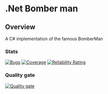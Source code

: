 # .Net Bomber man
## Overview
A C# implementation of the famous BomberMan

### Stats
[![Bugs](https://analysis.bitof.faith/api/project_badges/measure?project=joshika39_dotnet-bomber-game_AYtEcIxBdB6aqkaimYlg&metric=bugs&token=sqb_434c66dd1dd367a57484481c07cb65c5e6480d2a)](https://analysis.bitof.faith/dashboard?id=joshika39_dotnet-bomber-game_AYtEcIxBdB6aqkaimYlg)  [![Coverage](https://analysis.bitof.faith/api/project_badges/measure?project=joshika39_dotnet-bomber-game_AYtEcIxBdB6aqkaimYlg&metric=coverage&token=sqb_434c66dd1dd367a57484481c07cb65c5e6480d2a)](https://analysis.bitof.faith/dashboard?id=joshika39_dotnet-bomber-game_AYtEcIxBdB6aqkaimYlg)
[![Reliability Rating](https://analysis.bitof.faith/api/project_badges/measure?project=joshika39_dotnet-bomber-game_AYtEcIxBdB6aqkaimYlg&metric=reliability_rating&token=sqb_434c66dd1dd367a57484481c07cb65c5e6480d2a)](https://analysis.bitof.faith/dashboard?id=joshika39_dotnet-bomber-game_AYtEcIxBdB6aqkaimYlg)

### Quality gate
[![Quality gate](https://analysis.bitof.faith/api/project_badges/quality_gate?project=joshika39_dotnet-bomber-game_AYtEcIxBdB6aqkaimYlg&token=sqb_434c66dd1dd367a57484481c07cb65c5e6480d2a)](https://analysis.bitof.faith/dashboard?id=joshika39_dotnet-bomber-game_AYtEcIxBdB6aqkaimYlg)